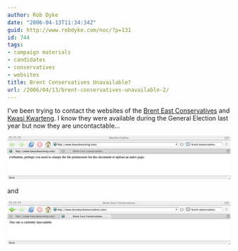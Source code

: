```yaml
---
author: Rob Dyke
date: "2006-04-13T11:34:34Z"
guid: http://www.robdyke.com/noc/?p=131
id: 744
tags:
- campaign materials
- candidates
- conservatives
- websites
title: Brent Conservatives Unavailable?
url: /2006/04/13/brent-conservatives-unavailable-2/
---
```

I've been trying to contact the websites of the [Brent East Conservatives](http://www.brenteastconservatives.com/) and [Kwasi Kwarteng](http://www.kwasikwarteng.com/). I know they were available during the General Election last year but now they are uncontactable...

<a rel="attachment" title="kwasi kwarteng www com" href="http://www.robdyke.com/bec/?attachment_id=91"><img alt="kwasi kwarteng www com" src="/pubfiles/2006/04/kk_con_website_12apr.jpg" /></a>

and

<a title="Brent East Conservatives unavailable dot com" rel="attachment" href="http://www.robdyke.com/bec/?attachment_id=92"><img alt="Brent East Conservatives unavailable dot com" src="/pubfiles/2006/04/be_con_website_12apr.jpg" /></a>